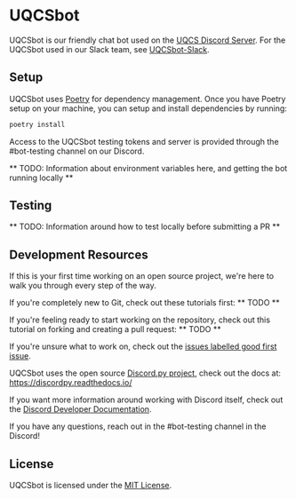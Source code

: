 # UQCSbot

UQCSbot is our friendly chat bot used on the [UQCS Discord Server](https://discord.uqcs.org). For the UQCSbot used in our Slack team, see [UQCSbot-Slack](https://github.com/uqcomputing/uqcsbot).

## Setup

UQCSbot uses [Poetry](https://python-poetry.org/) for dependency management. Once you have Poetry setup on your machine, you can setup and install dependencies by running:

```bash
poetry install
```

Access to the UQCSbot testing tokens and server is provided through the #bot-testing channel on our Discord.

** TODO: Information about environment variables here, and getting the bot running locally **

## Testing

** TODO: Information around how to test locally before submitting a PR **

## Development Resources

If this is your first time working on an open source project, we're here to walk you through every step of the way.

If you're completely new to Git, check out these tutorials first: ** TODO ** 

If you're feeling ready to start working on the repository, check out this tutorial on forking and creating a pull request: ** TODO ** 

If you're unsure what to work on, check out the [issues labelled good first issue](https://github.com/UQComputingSociety/uqcsbot-discord/labels/good%20first%20issue).

UQCSbot uses the open source [Discord.py project](https://github.com/Rapptz/discord.py), check out the docs at: <https://discordpy.readthedocs.io/>

If you want more information around working with Discord itself, check out the [Discord Developer Documentation](https://discord.com/developers/docs).

If you have any questions, reach out in the #bot-testing channel in the Discord!

## License

UQCSbot is licensed under the [MIT License](LICENSE).
